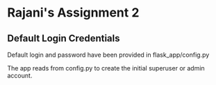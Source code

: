 # Rajani's Assignment 2

## Default Login Credentials

Default login and password have been provided in flask_app/config.py

The app reads from config.py to create the initial superuser or admin account.


